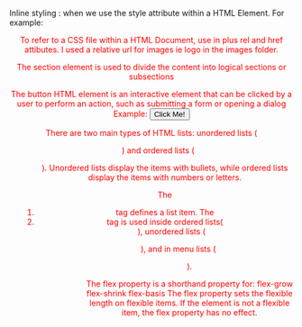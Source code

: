 Inline styling : when we use the style attribute within a HTML Element.
For example:
<header style="color: #f00;">

To refer to a CSS file within a HTML Document, use <link> in <head> plus rel and href attibutes.
I used a relative url for images ie logo in the images folder.

The section element is used to divide the content into logical sections or subsections

The button HTML element is an interactive element that can be clicked by a user to perform an action, such as submitting a form or opening a dialog
Example: <button type="button">Click Me!</button>

There are two main types of HTML lists: unordered lists (<ul>) and ordered lists (<ol>). Unordered lists display the items with bullets, while ordered lists display the items with numbers or letters.

The <li> tag defines a list item.
The <li> tag is used inside ordered lists(<ol>), unordered lists (<ul>), and in menu lists (<menu>).

The flex property is a shorthand property for:
flex-grow
flex-shrink
flex-basis
The flex property sets the flexible length on flexible items.
If the element is not a flexible item, the flex property has no effect.
